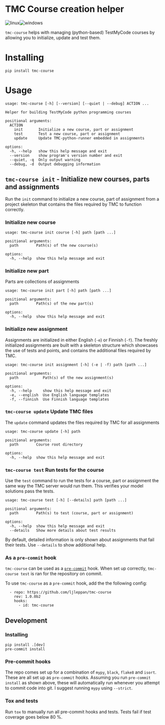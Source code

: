 # TMC Course creation helper
![linux](https://github.com/ljleppan/tmc-course/actions/workflows/linux.yml/badge.svg?event=push)![windows](https://github.com/ljleppan/tmc-course/actions/workflows/windows.yml/badge.svg?event=push)

`tmc-course` helps with managing (python-based) TestMyCode courses by allowing you to initialize, update and test them.

# Installing
```
pip install tmc-course
```

# Usage

```
usage: tmc-course [-h] [--version] [--quiet | --debug] ACTION ...

Helper for building TestMyCode python programming courses

positional arguments:
  ACTION
    init       Initialize a new course, part or assignment
    test       Test a new course, part or assignment
    update     Update TMC-python-runner embedded in assignments

options:
  -h, --help   show this help message and exit
  --version    show program's version number and exit
  --quiet, -q  Only output warning
  --debug, -d  Output debugging information
```

## `tmc-course init` - Initialize new courses, parts and assignments

Run the `init` command to initialize a new course, part of assignment from a project skeleton that contains the files required by TMC to function correctly.

### Initialize new course
```
usage: tmc-course init course [-h] path [path ...]

positional arguments:
  path        Path(s) of the new course(s)

options:
  -h, --help  show this help message and exit
```

### Initialize new part
Parts are collections of assignments
```
usage: tmc-course init part [-h] path [path ...]

positional arguments:
  path        Path(s) of the new part(s)

options:
  -h, --help  show this help message and exit
```

### Initialize new assignment
Assignments are initialized in either English (`-e`) or Finnish (`-f`). The freshly initialized assignments are built with a skeleton structure which showcases the use of tests and points, and contains the additional files required by TMC.
```
usage: tmc-course init assignment [-h] (-e | -f) path [path ...]

positional arguments:
  path           Path(s) of the new assignment(s)

options:
  -h, --help     show this help message and exit
  -e, --english  Use English language templates
  -f, --finnish  Use Finnish language templates
```

### `tmc-course update` Update TMC files
The `update` command updates the files required by TMC for all assignments
```
usage: tmc-course update [-h] path

positional arguments:
  path        Course root directory

options:
  -h, --help  show this help message and exit
```

### `tmc-course test` Run tests for the course
Use the `test` command to run the tests for a course, part or assignment the same way the TMC server would run them. This verifies your model solutions pass the tests.

```
usage: tmc-course test [-h] [--details] path [path ...]

positional arguments:
  path        Path(s) to test (course, part or assignment)

options:
  -h, --help  show this help message and exit
  --details   Show more details about test results
```

By default, detailed information is only shown about assignments that fail
their tests. Use `--details` to show additional help.

### As a `pre-commit` hook
`tmc-course` can be used as a [`pre-commit`](https://pre-commit.com/#filtering-files-with-types) hook. When set up correctly, `tmc-course test` is ran for the repository on commit.

To use `tmc-course` as a `pre-commit` hook, add the the following config:
```
  - repo: https://github.com/ljleppan/tmc-course
    rev: 1.0.0b2
    hooks:
      - id: tmc-course
```

## Development
### Installing
```
pip install .[dev]
pre-commit install
```

### Pre-commit hooks
The repo comes set up for a combination of `mypy`, `black`, `flake8` and `isort`. These are all set up as `pre-commit` hooks. Assuming you run `pre-commit install` as shown above, these will automatically run whenever you attempt to commit code into git. I suggest running `mypy` using `--strict`.

### Tox and tests
Run `tox` to manually run all pre-commit hooks and tests. Tests fail if test coverage goes below 80 %.
